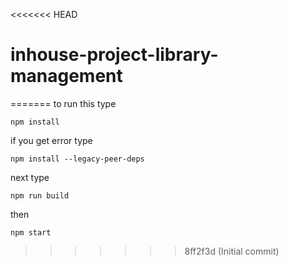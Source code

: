 <<<<<<< HEAD
# inhouse-project-library-management
=======
to run this type
```
npm install
```
if you get error type
```
npm install --legacy-peer-deps
```
next type 
```
npm run build
```
then 
```
npm start
```
>>>>>>> 8ff2f3d (Initial commit)
